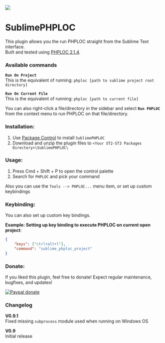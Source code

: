 ![](https://img.shields.io/badge/version-0.9.1-yellowgreen.svg)

SublimePHPLOC
===============

This plugin allows you the run PHPLOC straight from the Sublime Text interface.  
Built and tested using [PHPLOC 2.1.4](https://github.com/sebastianbergmann/phploc).


### Available commands
**`Run On Project`**  
This is the equivalent of running:  `phploc [path to sublime project root directory]`

**`Run On Current File`**  
This is the equivalent of running:  `phploc [path to current file]`

You can also right-click a file/directory in the sidebar and select **`Run PHPLOC`** from the context menu to run PHPLOC on that file/directory.


### Installation:
1. Use [Package Control](https://packagecontrol.io/installation) to install `SublimePHPLOC`
2. Download and unzip the plugin files to `<Your ST2-ST3 Packages Directory>\SublimePHPLOC\`


### Usage:
1. Press Cmd + Shift + P to open the control palette
2. Search for `PHPLOC` and pick your command

Also you can use the `Tools --> PHPLOC...` menu item, or set up custom keybindings


### Keybinding:
You can also set up custom key bindings.

**Example: Setting up key binding to execute PHPLOC on current open project**:
```json
{
    "keys": ["ctrl+alt+l"],
    "command": "sublime_phploc_project"
}
```


### Donate:
If you liked this plugin, feel free to donate! Expect regular maintenance, bugfixes, and updates!

[![Paypal donate](https://www.paypalobjects.com/en_US/i/btn/btn_donate_LG.gif)](https://www.paypal.me/JLueken)


### Changelog

**V0.9.1**  
Fixed missing `subprocess` module used when running on Windows OS

**V0.9**  
Initial release
